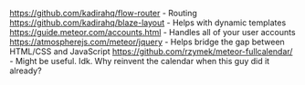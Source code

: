 https://github.com/kadirahq/flow-router - Routing
https://github.com/kadirahq/blaze-layout - Helps with dynamic templates
https://guide.meteor.com/accounts.html - Handles all of your user accounts
https://atmospherejs.com/meteor/jquery - Helps bridge the gap between HTML/CSS and JavaScript
https://github.com/rzymek/meteor-fullcalendar/ - Might be useful. Idk. Why reinvent the calendar when this guy did it already?

